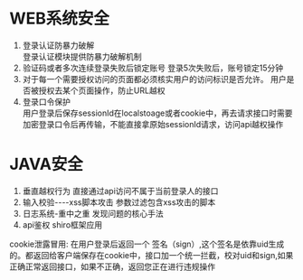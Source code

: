 
# WEB系统安全
1. 登录认证防暴力破解  
登录认证模块提供防暴力破解机制
2. 验证码或者多次连续登录失败后锁定账号
登录5次失败后，账号锁定15分钟  
3. 对于每一个需要授权访问的页面都必须核实用户的访问标识是否允许。
用户是否被授权去某个页面操作，防止URL越权
4. 登录口令保护  
用户登录后保存sessionId在localstoage或者cookie中，再去请求接口时需要加密登录口令后再传输，不能直接拿原始sessionId请求，访问api越权操作
# JAVA安全  
1. 垂直越权行为
直接通过api访问不属于当前登录人的接口
2. 输入校验----xss脚本攻击
参数过滤包含xss攻击的脚本
3. 日志系统-重中之重
发现问题的核心手法
4. api鉴权
shiro框架应用

cookie泄露冒用:
在用户登录后返回一个 签名（sign）,这个签名是依靠uid生成的。都返回给客户端保存在cookie中，接口加一个统一拦截，校对uid和sign,如果正确正常返回接口，如果不正确，返回您正在进行违规操作   